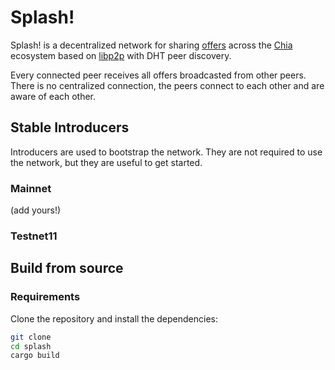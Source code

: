 # Splash!

Splash! is a decentralized network for sharing [offers](https://www.chia.net/offers/) across the [Chia](https://github.com/Chia-Network/chia-blockchain) ecosystem based on [libp2p](https://github.com/libp2p/js-libp2p) with DHT peer discovery.

Every connected peer receives all offers broadcasted from other peers. There is no centralized connection, the peers connect to each other and are aware of each other.

## Stable Introducers

Introducers are used to bootstrap the network. They are not required to use the network, but they are useful to get started.

### Mainnet

(add yours!)

### Testnet11

## Build from source

### Requirements

Clone the repository and install the dependencies:

```bash
git clone
cd splash
cargo build
```
